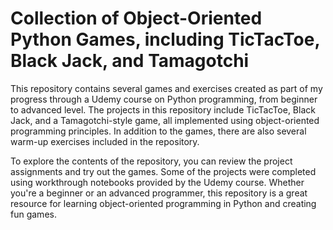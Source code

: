 # Collection of Object-Oriented Python Games, including TicTacToe, Black Jack, and Tamagotchi

This repository contains several games and exercises created as part of my progress through a Udemy course on Python programming, from beginner to advanced level. The projects in this repository include TicTacToe, Black Jack, and a Tamagotchi-style game, all implemented using object-oriented programming principles. In addition to the games, there are also several warm-up exercises included in the repository.

To explore the contents of the repository, you can review the project assignments and try out the games. Some of the projects were completed using workthrough notebooks provided by the Udemy course. Whether you're a beginner or an advanced programmer, this repository is a great resource for learning object-oriented programming in Python and creating fun games.
